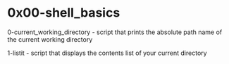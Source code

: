# 0x00-shell_basics 

0-current_working_directory - script that prints the absolute path name of the current working directory

1-listit - script that displays the contents list of your current directory
